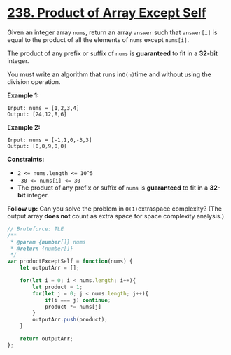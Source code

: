 # [238. Product of Array Except Self](https://leetcode.com/problems/product-of-array-except-self/description/)

Given an integer array `nums`, return an array `answer` such that `answer[i]` is equal to the product of all the elements of `nums` except `nums[i]`.

The product of any prefix or suffix of `nums` is **guaranteed**  to fit in a **32-bit**  integer.

You must write an algorithm that runs in`O(n)`time and without using the division operation.

**Example 1:**

```
Input: nums = [1,2,3,4]
Output: [24,12,8,6]
```

**Example 2:**

```
Input: nums = [-1,1,0,-3,3]
Output: [0,0,9,0,0]
```

**Constraints:**

- `2 <= nums.length <= 10^5`
- `-30 <= nums[i] <= 30`
- The product of any prefix or suffix of `nums` is **guaranteed**  to fit in a **32-bit**  integer.

**Follow up:** Can you solve the problem in `O(1)`extraspace complexity? (The output array **does not**  count as extra space for space complexity analysis.)


```js
// Bruteforce: TLE
/**
 * @param {number[]} nums
 * @return {number[]}
 */
var productExceptSelf = function(nums) {
    let outputArr = [];

    for(let i = 0; i < nums.length; i++){
        let product = 1;
        for(let j = 0; j < nums.length; j++){
            if(i === j) continue;
            product *= nums[j]
        }
        outputArr.push(product);
    }

    return outputArr;
};
```
